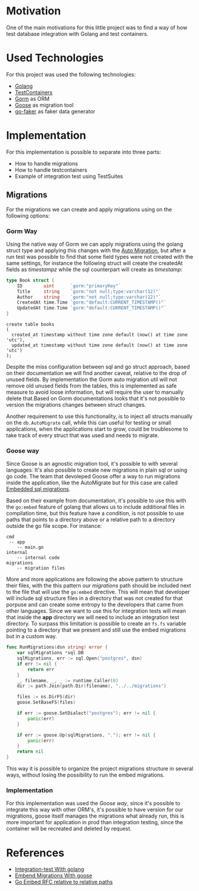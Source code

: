 # Motivation

One of the main motivations for this little project was to find a way of how test database integration with Golang and test containers.

# Used Technologies

For this project was used the following technologies:
* [Golang](https://go.dev/) 
* [TestContainers](https://golang.testcontainers.org/)
* [Gorm](https://gorm.io/) as ORM
* [Goose](https://pressly.github.io/goose/) as migration tool
* [go-faker](https://github.com/go-faker/faker) as faker data generator


# Implementation

For this implementation is possible to separate into three parts:
- How to handle migrations
- How to handle testcontainers
- Example of integration test using TestSuites

## Migrations

For the migrations we can create and apply migrations using on the following options:

### Gorm Way

Using the native way of Gorm we can apply migrations using the golang struct type and applying this changes with the [Auto Migration](https://gorm.io/docs/migration.html#Auto-Migration), but after a run 
test was possible to find that some field types were not created with the same settings, for instance the following struct will create the createdAt fields as *timestampz* while the sql counterpart will create as *timestamp*:

```go
type Book struct {
	ID        uint      `gorm:"primaryKey"`
	Title     string    `gorm:"not null;type:varchar(12)"`
	Author    string    `gorm:"not null;type:varchar(12)"`
	CreatedAt time.Time `gorm:"default:CURRENT_TIMESTAMP()"`
	UpdatedAt time.Time `gorm:"default:CURRENT_TIMESTAMP()"`
}
```

```
create table books
(
  created_at timestamp without time zone default (now() at time zone 'utc'),
  updated_at timestamp without time zone default (now() at time zone 'utc')
);
```

Despite the miss configuration between sql and go struct approach, based on their documentation we will find another caveat, relative to the drop of 
unused fields. By implementation the Gorm auto migration util will not remove old unused fields from the tables, this is implemented as safe measure to avoid
loose information, but will require the user to manually delete that.Based on Gorm documentations looks that it's not possible to version the migrations changes between struct changes.

Another requirement to use this functionality, is to inject all structs manually on the `db.AutoMigrate` call, while this can useful for testing or small applications, when the applications
start to grow, could be troublesome to take track of every struct that was used and needs to migrate.

### Goose way

Since Goose is an agnostic migration tool, it's possible to with several languages. It's also possible to create new migrations in plain sql or using go code. The team that devoleped Goose
offer a way to run migrations inside the application, like the AutoMigrate but for this case are called [Embedded sql migrations](https://github.com/pressly/goose#embedded-sql-migrations).

Based on their example from documentation, it's possible to use this with the `go:embed` feature of golang that allows us to include additional files in compilation time, but this feature have 
a condition, is not possible to use paths that points to a directory above or a relative path to a directory outside the go file scope. For instance:

```
cmd
 -- app
    -- main.go
internal
    -- internal code
migrations
    -- migration files
```

More and more applications are following the above pattern to structure their files, with the this pattern our *migrations* path should be included next to the file that will use the `go:embed` directive.
This will mean that developer will include sql structure files in a directory that was not created for that porpuse and can create some entropy to the developers that came from other languages.
Since we want to use this for integration tests will mean that inside the **app** directory we will need to include an integration test directory. 
To surpass this limitation is possible to create an `fs.fs` variable pointing to a directory that we present and still use the embed migrations but in a custom way.

```go
func RunMigrations(dsn string) error {
	var sqlMigrations *sql.DB
	sqlMigrations, err := sql.Open("postgres", dsn)
	if err != nil {
		return err
	}
	_, filename, _, _ := runtime.Caller(0)
	dir := path.Join(path.Dir(filename), "../../migrations")

	files := os.DirFS(dir)
	goose.SetBaseFS(files)

	if err := goose.SetDialect("postgres"); err != nil {
		panic(err)
	}

	if err := goose.Up(sqlMigrations, "."); err != nil {
		panic(err)
	}
	return nil
}
```

This way it is possible to organize the project migrations structure in several ways, without losing the possibility to run the embed migrations. 

### Implementation

For this implementation was used the *Goose way*, since it's possible to integrate this way with other ORM's, it's possible to have version for our migrations,
goose itself manages the migrations what already run, this is more important for application in prod than integration testing, since the container will be recreated and deleted by request.



# References

* [Integration-test With golang](https://github.com/underbek/integration-test-go)
* [Embend Migrations With goose](https://github.com/pressly/goose#embedded-sql-migrations)
* [Go Embed RFC relative to relative paths](https://go.googlesource.com/proposal/+/master/design/draft-embed.md#go_embed-directives)